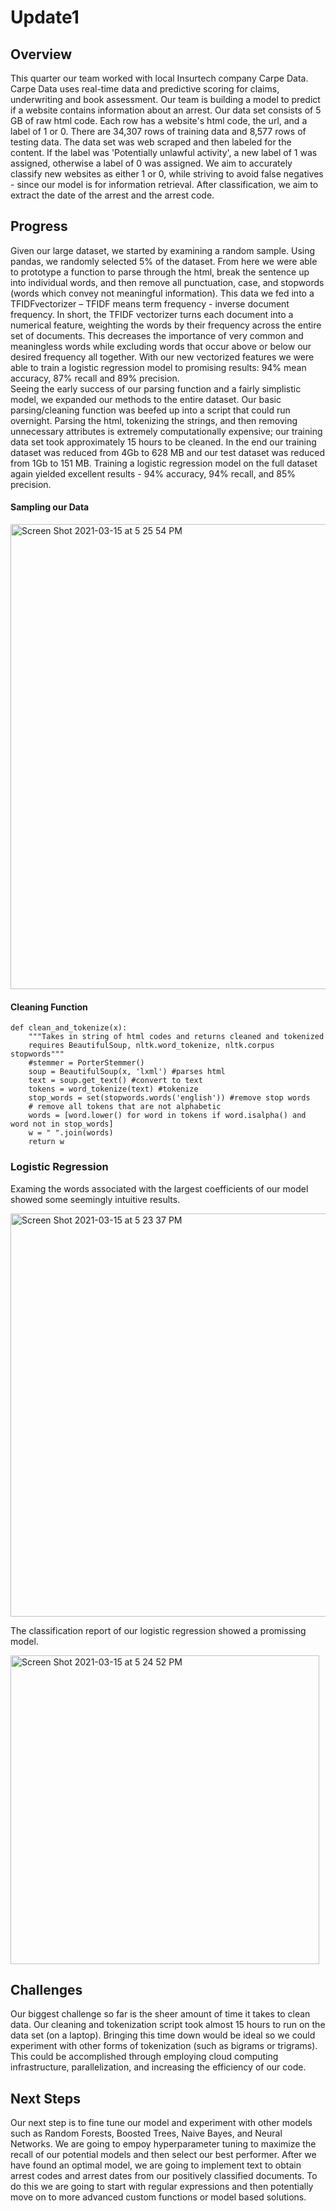# Update1

## Overview

This quarter our team worked with local Insurtech company Carpe Data. Carpe Data uses real-time data and predictive scoring for claims, underwriting and book assessment. Our team is building a model to predict if a website contains information about an arrest. Our data set consists of 5 GB of raw html code. Each row has a website's html code, the url, and a label of 1 or 0. There are 34,307 rows of training data and 8,577 rows of testing data. The data set was web scraped and then labeled for the content. If the label was 'Potentially unlawful activity', a new label of 1 was assigned, otherwise a label of 0 was assigned. We aim to accurately classify new websites as either 1 or 0, while striving to avoid false negatives - since our model is for information retrieval. After classification, we aim to extract the date of the arrest and the arrest code. 

## Progress

Given our large dataset, we started by examining a random sample. Using pandas, we randomly selected 5% of the dataset. From here we were able to prototype a function to parse through the html, break the sentence up into individual words, and then remove all punctuation, case, and stopwords (words which convey not meaningful information). This data we fed into a TFIDFvectorizer – TFIDF means term frequency - inverse document frequency. In short, the TFIDF vectorizer turns each document into a numerical feature, weighting the words by their frequency across the entire set of documents. This decreases the importance of very common and meaningless words while excluding words that occur above or below our desired frequency all together. With our new vectorized features we were able to train a logistic regression model to promising results: 94% mean accuracy, 87% recall and 89% precision.  
Seeing the early success of our parsing function and a fairly simplistic model, we expanded our methods to the entire dataset. Our basic parsing/cleaning function was beefed up into a script that could run overnight. Parsing the html, tokenizing the strings, and then removing unnecessary attributes is extremely computationally expensive; our training data set took approximately 15 hours to be cleaned. In the end our training dataset was reduced from 4Gb to 628 MB and our test dataset was reduced from 1Gb to 151 MB. Training a logistic regression model on the full dataset again yielded excellent results - 94% accuracy, 94% recall, and 85% precision. 

#### Sampling our Data

<img width="744" alt="Screen Shot 2021-03-15 at 5 25 54 PM" src="https://user-images.githubusercontent.com/43657731/111238047-8449c780-85b3-11eb-8620-204522bf8594.png">

#### Cleaning Function

```
def clean_and_tokenize(x):
    """Takes in string of html codes and returns cleaned and tokenized 
    requires BeautifulSoup, nltk.word_tokenize, nltk.corpus stopwords"""
    #stemmer = PorterStemmer()
    soup = BeautifulSoup(x, 'lxml') #parses html
    text = soup.get_text() #convert to text
    tokens = word_tokenize(text) #tokenize
    stop_words = set(stopwords.words('english')) #remove stop words
    # remove all tokens that are not alphabetic 
    words = [word.lower() for word in tokens if word.isalpha() and word not in stop_words]
    w = " ".join(words)
    return w
  ```
  
 ### Logistic Regression 
 Examing the words associated with the largest coefficients of our model showed some seemingly intuitive results.
 
 <img width="645" alt="Screen Shot 2021-03-15 at 5 23 37 PM" src="https://user-images.githubusercontent.com/43657731/111237870-2fa64c80-85b3-11eb-8274-dc556ecda226.png">
 
 The classification report of our logistic regression showed a promissing model. 
 
 <img width="494" alt="Screen Shot 2021-03-15 at 5 24 52 PM" src="https://user-images.githubusercontent.com/43657731/111237962-5c5a6400-85b3-11eb-91f1-709281bd1a1e.png">

   
## Challenges

Our biggest challenge so far is the sheer amount of time it takes to clean data. Our cleaning and tokenization script took almost 15 hours to run on the data set (on a laptop). Bringing this time down would be ideal so we could experiment with other forms of tokenization (such as bigrams or trigrams). This could be accomplished through employing cloud computing infrastructure, parallelization, and increasing the efficiency of our code.
## Next Steps

Our next step is to fine tune our model and experiment with other models such as Random Forests, Boosted Trees, Naive Bayes, and Neural Networks. We are going to empoy hyperparameter tuning to maximize the recall of our potential models and then select our best performer. After we have found an optimal model, we are going to implement text to obtain arrest codes and arrest dates from our positively classified documents. To do this we are going to start with regular expressions and then potentially move on to more advanced custom functions or model based solutions. 
